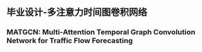 ## 毕业设计-多注意力时间图卷积网络

### MATGCN: Multi-Attention Temporal Graph Convolution Network for Traffic Flow Forecasting


